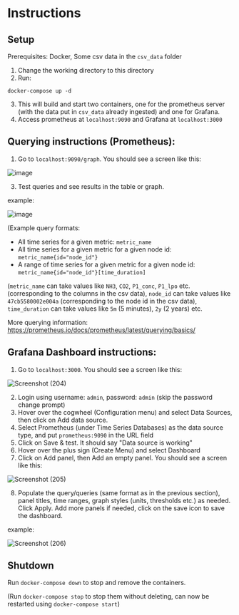 # Instructions

## Setup

Prerequisites:
Docker, Some csv data in the `csv_data` folder

1. Change the working directory to this directory
2. Run:
```console
docker-compose up -d
```
3. This will build and start two containers, one for the prometheus server (with the data put in `csv_data` already ingested) and one for Grafana.
4. Access prometheus at `localhost:9090` and Grafana at `localhost:3000`

## Querying instructions (Prometheus):

1. Go to `localhost:9090/graph`. You should see a screen like this:

![image](https://user-images.githubusercontent.com/60592738/138327376-0cb13fe6-3cb3-4cca-8059-fe828a9b8c47.png)

3. Test queries and see results in the table or graph.

example:

![image](https://user-images.githubusercontent.com/60592738/138327588-6af7fff8-bc0f-41fc-a86d-d56b822c39bd.png)

(Example query formats:
- All time series for a given metric: `metric_name`
- All time series for a given metric for a given node id: `metric_name{id="node_id"}`
- A range of time series for a given metric for a given node id: `metric_name{id="node_id"}[time_duration]`

(`metric_name` can take values like `NH3`, `CO2`, `P1_conc`, `P1_lpo` etc. (corresponding to the columns in the csv data), `node_id` can take values like `47cb5580002e004a` (corresponding to the node id in the csv data), `time_duration` can take values like `5m` (5 minutes), `2y` (2 years) etc.

More querying information: https://prometheus.io/docs/prometheus/latest/querying/basics/

## Grafana Dashboard instructions:

1. Go to `localhost:3000`. You should see a screen like this:

![Screenshot (204)](https://user-images.githubusercontent.com/60592738/142471407-669b6b1f-3e28-474e-9ae2-fecfe7fee189.png)

2. Login using username: `admin`, password: `admin` (skip the password change prompt)
3. Hover over the cogwheel (Configuration menu) and select Data Sources, then click on Add data source. 
4. Select Prometheus (under Time Series Databases) as the data source type, and put `prometheus:9090` in the URL field
5. Click on Save & test. It should say "Data source is working"
6. Hover over the plus sign (Create Menu) and select Dashboard
7. Click on Add panel, then Add an empty panel. You should see a screen like this:

![Screenshot (205)](https://user-images.githubusercontent.com/60592738/142473087-d9f10adb-3770-48c6-9222-178fca50c641.png)

8. Populate the query/queries (same format as in the previous section), panel titles, time ranges, graph styles (units, thresholds etc.) as needed. Click Apply. Add more panels if needed, click on the save icon to save the dashboard.

example:

![Screenshot (206)](https://user-images.githubusercontent.com/60592738/142475802-ff60f9f1-7b58-4ac2-94e7-e35d97aff255.png)

## Shutdown

Run `docker-compose down` to stop and remove the containers. 

(Run `docker-compose stop` to stop them without deleting, can now be restarted using `docker-compose start`)
